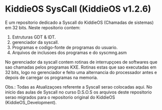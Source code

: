 # KiddieOS SysCall (KiddieOS v1.2.6)

E um repositorio dedicado a Syscall do KiddieOS (Chamadas de sistemas) em 32 bits. Neste repositorio contem:

1. Estruturas GDT & IDT.
2. gerenciador da syscall.
3. Programas e codigo-fonte de programas do usuario.
4. Arquivos de inclusoes dos programas e do syscmng.asm

No gerenciador da syscall contem rotinas de interrupçoes de softwares que sao chamadas pelos programas KXE. Rotinas estas que sao executadas em 32 bits, logo no gerenciador e feito uma alternancia do processador antes e depois de carregar os programas na memoria. 

Obs.: Todas as Atualizaçoes referente a Syscall serao colocadas aqui. No inicio das aulas de Syscall no curso D.S.O.S os arquivos deste repositorio serao migrados para o repositorio original do KiddieOS (KiddieOS_Development).
